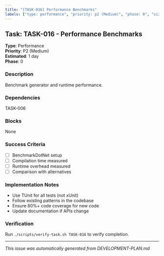 ```yaml
---
title: "[TASK-016] Performance Benchmarks"
labels: ["type: performance", "priority: p2 (Medium)", "phase: 0", "size: medium"]
---
```


## Task: TASK-016 - Performance Benchmarks

**Type**: Performance  
**Priority**: P2 (Medium)  
**Estimated**: 1 day  
**Phase**: 0

### Description
Benchmark generator and runtime performance.

### Dependencies
TASK-006

### Blocks
None

### Success Criteria
- [ ] BenchmarkDotNet setup
- [ ] Compilation time measured
- [ ] Runtime overhead measured
- [ ] Comparison with alternatives

### Implementation Notes
- Use TUnit for all tests (not xUnit)
- Follow existing patterns in the codebase
- Ensure 80%+ code coverage for new code
- Update documentation if APIs change

### Verification
Run `./scripts/verify-task.sh TASK-016` to verify completion.

---
_This issue was automatically generated from DEVELOPMENT-PLAN.md_

